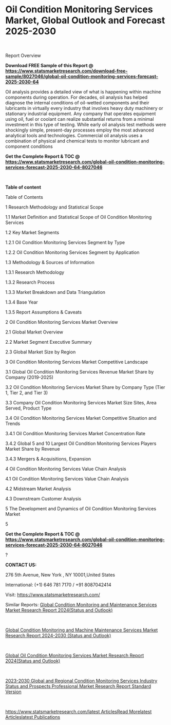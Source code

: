 <h1>Oil Condition Monitoring Services Market, Global Outlook and Forecast 2025-2030</h1><br/><p>Report Overview</p>
 
 
 
 <p><strong>Download FREE Sample of this Report @ <a href="https://www.statsmarketresearch.com/download-free-sample/8027046/global-oil-condition-monitoring-services-forecast-2025-2030-64">https://www.statsmarketresearch.com/download-free-sample/8027046/global-oil-condition-monitoring-services-forecast-2025-2030-64</a></strong></p>
 
 
 
 <p>Oil analysis provides a detailed view of what is happening within machine components during operation. For decades, oil analysis has helped diagnose the internal conditions of oil-wetted components and their lubricants in virtually every industry that involves heavy duty machinery or stationary industrial equipment. Any company that operates equipment using oil, fuel or coolant can realize substantial returns from a minimal investment in this type of testing. While early oil analysis test methods were shockingly simple, present-day processes employ the most advanced analytical tools and technologies. Commercial oil analysis uses a combination of physical and chemical tests to monitor lubricant and component conditions</p>
 
 
 
 <div><b>Get the Complete Report & TOC @ <a href="https://www.statsmarketresearch.com/global-oil-condition-monitoring-services-forecast-2025-2030-64-8027046">https://www.statsmarketresearch.com/global-oil-condition-monitoring-services-forecast-2025-2030-64-8027046</a></b></div>
 
 
 
 <p><br />
 
 <b>Table of content</b></p>
 
 
 
 <p>Table of Contents<br />
 
 1 Research Methodology and Statistical Scope<br />
 
 1.1 Market Definition and Statistical Scope of Oil Condition Monitoring Services<br />
 
 1.2 Key Market Segments<br />
 
 1.2.1 Oil Condition Monitoring Services Segment by Type<br />
 
 1.2.2 Oil Condition Monitoring Services Segment by Application<br />
 
 1.3 Methodology & Sources of Information<br />
 
 1.3.1 Research Methodology<br />
 
 1.3.2 Research Process<br />
 
 1.3.3 Market Breakdown and Data Triangulation<br />
 
 1.3.4 Base Year<br />
 
 1.3.5 Report Assumptions & Caveats<br />
 
 2 Oil Condition Monitoring Services Market Overview<br />
 
 2.1 Global Market Overview<br />
 
 2.2 Market Segment Executive Summary<br />
 
 2.3 Global Market Size by Region<br />
 
 3 Oil Condition Monitoring Services Market Competitive Landscape<br />
 
 3.1 Global Oil Condition Monitoring Services Revenue Market Share by Company (2019-2025)<br />
 
 3.2 Oil Condition Monitoring Services Market Share by Company Type (Tier 1, Tier 2, and Tier 3)<br />
 
 3.3 Company Oil Condition Monitoring Services Market Size Sites, Area Served, Product Type<br />
 
 3.4 Oil Condition Monitoring Services Market Competitive Situation and Trends<br />
 
 3.4.1 Oil Condition Monitoring Services Market Concentration Rate<br />
 
 3.4.2 Global 5 and 10 Largest Oil Condition Monitoring Services Players Market Share by Revenue<br />
 
 3.4.3 Mergers & Acquisitions, Expansion<br />
 
 4 Oil Condition Monitoring Services Value Chain Analysis<br />
 
 4.1 Oil Condition Monitoring Services Value Chain Analysis<br />
 
 4.2 Midstream Market Analysis<br />
 
 4.3 Downstream Customer Analysis<br />
 
 5 The Development and Dynamics of Oil Condition Monitoring Services Market<br />
 
 5</p>
 
 
 
 <div><b>Get the Complete Report & TOC @ <a href="https://www.statsmarketresearch.com/global-oil-condition-monitoring-services-forecast-2025-2030-64-8027046">https://www.statsmarketresearch.com/global-oil-condition-monitoring-services-forecast-2025-2030-64-8027046</a></b></div>
 
 
 
 <p>? </p>
 
 
 
 <p><b>CONTACT US:</b><br />
 
 276 5th Avenue, New York , NY 10001,United States<br />
 
 International: (+1) 646 781 7170 / +91 8087042414<br />
 
 Visit: <a href="https://www.statsmarketresearch.com/">https://www.statsmarketresearch.com/</a><br />
 
 Similar Reports: <a href="https://www.statsmarketresearch.com/global-oil-condition-monitoring-services-forecast-2025-2030-64-8027046">Global Condition Monitoring and Maintenance Services Market Research Report 2024(Status and Outlook)</a><br />
 
 <br />
 
 <a href="https://www.statsmarketresearch.com/global-oil-condition-monitoring-services-forecast-2025-2030-64-8027046">Global Condition Monitoring and Machine Maintenance Services Market Research Report 2024-2030 (Status and Outlook)</a><br />
 
 <br />
 
 <a href="https://www.statsmarketresearch.com/global-oil-condition-monitoring-services-forecast-2025-2030-64-8027046">Global Oil Condition Monitoring Services Market Research Report 2024(Status and Outlook)</a><br />
 
 <br />
 
 <a href="https://www.statsmarketresearch.com/global-oil-condition-monitoring-services-forecast-2025-2030-64-8027046">2023-2030 Global and Regional Condition Monitoring Services Industry Status and Prospects Professional Market Research Report Standard Version</a><br />
 
 <br />
 
 <a href="https://gyeongbokgung.com">https://www.statsmarketresearch.com/</a><a href="https://hallyeomaritime.com">latest Articles</a><a href="https://jingwansa.com">Read More</a><a href="https://nguoiviet.jp/">latest Articles</a><a href="https://www.intelmarketresearch.com/">latest Publications</a></p>